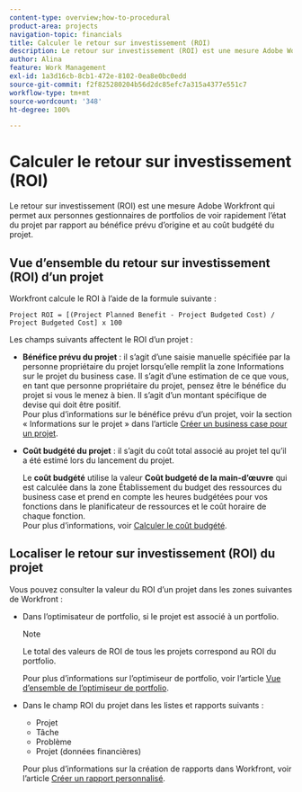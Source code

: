 ```yaml
---
content-type: overview;how-to-procedural
product-area: projects
navigation-topic: financials
title: Calculer le retour sur investissement (ROI)
description: Le retour sur investissement (ROI) est une mesure Adobe Workfront qui permet aux personnes gestionnaires de portfolios de voir rapidement l’état du projet par rapport au bénéfice prévu d’origine et au coût budgété du projet.
author: Alina
feature: Work Management
exl-id: 1a3d16cb-8cb1-472e-8102-0ea8e0bc0edd
source-git-commit: f2f825280204b56d2dc85efc7a315a4377e551c7
workflow-type: tm+mt
source-wordcount: '348'
ht-degree: 100%

---
```


# Calculer le retour sur investissement (ROI)

Le retour sur investissement (ROI) est une mesure Adobe Workfront qui permet aux personnes gestionnaires de portfolios de voir rapidement l’état du projet par rapport au bénéfice prévu d’origine et au coût budgété du projet.

## Vue d’ensemble du retour sur investissement (ROI) d’un projet

Workfront calcule le ROI à l’aide de la formule suivante :

```
Project ROI = [(Project Planned Benefit - Project Budgeted Cost) / Project Budgeted Cost] x 100
```

Les champs suivants affectent le ROI d’un projet :

* **Bénéfice prévu du projet** : il s’agit d’une saisie manuelle spécifiée par la personne propriétaire du projet lorsqu’elle remplit la zone Informations sur le projet du business case. Il s’agit d’une estimation de ce que vous, en tant que personne propriétaire du projet, pensez être le bénéfice du projet si vous le menez à bien. Il s’agit d’un montant spécifique de devise qui doit être positif.\
  Pour plus d’informations sur le bénéfice prévu d’un projet, voir la section « Informations sur le projet » dans l’article [Créer un business case pour un projet](../../../manage-work/projects/define-a-business-case/create-business-case.md).

* **Coût budgété du projet** : il s’agit du coût total associé au projet tel qu’il a été estimé lors du lancement du projet.

  Le **coût budgété** utilise la valeur **Coût budgeté de la main-d’œuvre** qui est calculée dans la zone Établissement du budget des ressources du business case et prend en compte les heures budgétées pour vos fonctions dans le planificateur de ressources et le coût horaire de chaque fonction.\
  Pour plus d’informations, voir [Calculer le coût budgété](../../../manage-work/projects/project-finances/budgeted-cost.md).

## Localiser le retour sur investissement (ROI) du projet

Vous pouvez consulter la valeur du ROI d’un projet dans les zones suivantes de Workfront :

* Dans l’optimisateur de portfolio, si le projet est associé à un portfolio.

  >[!NOTE]
  >
  >Le total des valeurs de ROI de tous les projets correspond au ROI du portfolio.

  Pour plus d’informations sur l’optimiseur de portfolio, voir l’article [Vue d’ensemble de l’optimiseur de portfolio](../../../manage-work/portfolios/portfolio-optimizer/portfolio-optimizer-overview.md).

* Dans le champ ROI du projet dans les listes et rapports suivants :

   * Projet
   * Tâche
   * Problème
   * Projet (données financières)

  Pour plus d’informations sur la création de rapports dans Workfront, voir l’article [Créer un rapport personnalisé](../../../reports-and-dashboards/reports/creating-and-managing-reports/create-custom-report.md).
